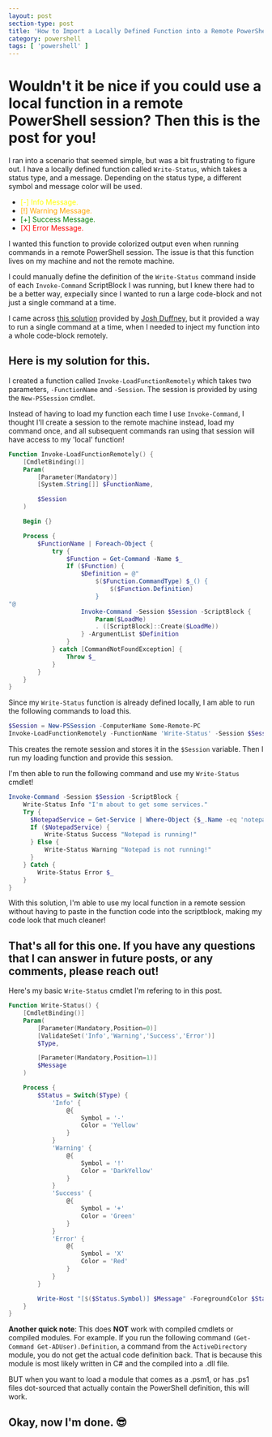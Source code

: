 ```yaml
---
layout: post
section-type: post
title: 'How to Import a Locally Defined Function into a Remote PowerShell Session'
category: powershell
tags: [ 'powershell' ]
---
```


# Wouldn't it be nice if you could use a local function in a remote PowerShell session? Then this is the post for you!

I ran into a scenario that seemed simple, but was a bit frustrating to figure out. I have a locally defined function called `Write-Status`, which takes a status type, and a message. Depending on the status type, a different symbol and message color will be used. 
<style>
r { color: Red}
o { color: Orange}
g { color: Green}
y { color: Yellow}
</style>
- <y>[-] Info Message.</y>
- <o>[!] Warning Message.</o>
- <g>[+] Success Message.</g>
- <r>[X] Error Message.</r>

I wanted this function to provide colorized output even when running commands in a remote PowerShell session. The issue is that this function lives on my machine and not the remote machine.

I could manually define the definition of the `Write-Status` command inside of each `Invoke-Command` ScriptBlock I was running, but I knew there had to be a better way, expecially since I wanted to run a large code-block and not just a single command at a time.

I came across [this solution](https://duffney.io/run-local-functions-remotely-in-powershell/) provided by [Josh Duffney](https://twitter.com/joshduffney), but it provided a way to run a single command at a time, when I needed to inject my function into a whole code-block remotely.

## Here is my solution for this.

I created a function called `Invoke-LoadFunctionRemotely` which takes two parameters, `-FunctionName` and `-Session`. The session is provided by using the `New-PSSession` cmdlet.

Instead of having to load my function each time I use `Invoke-Command`, I thought I'll create a session to the remote machine instead, load my command once, and all subsequent commands ran using that session will have access to my 'local' function!

```powershell
Function Invoke-LoadFunctionRemotely() {
    [CmdletBinding()]
    Param(
        [Parameter(Mandatory)]
        [System.String[]] $FunctionName,

        $Session
    )

    Begin {}

    Process {
        $FunctionName | Foreach-Object {
            try {
                $Function = Get-Command -Name $_
                If ($Function) {
                    $Definition = @"
                        $($Function.CommandType) $_() {
                            $($Function.Definition)
                        }
"@
                    Invoke-Command -Session $Session -ScriptBlock {
                        Param($LoadMe)
                        . ([ScriptBlock]::Create($LoadMe))
                    } -ArgumentList $Definition
                }
            } catch [CommandNotFoundException] {
                Throw $_
            }
        }
    }
}
```

Since my `Write-Status` function is already defined locally, I am able to run the following commands to load this.

```powershell
$Session = New-PSSession -ComputerName Some-Remote-PC
Invoke-LoadFunctionRemotely -FunctionName 'Write-Status' -Session $Session
```

This creates the remote session and stores it in the `$Session` variable. Then I run my loading function and provide this session.

I'm then able to run the following command and use my `Write-Status` cmdlet!

```powershell
Invoke-Command -Session $Session -ScriptBlock {
    Write-Status Info "I'm about to get some services."
    Try {
      $NotepadService = Get-Service | Where-Object {$_.Name -eq 'notepad'}
      If ($NotepadService) {
          Write-Status Success "Notepad is running!"
      } Else {
          Write-Status Warning "Notepad is not running!"
      }
    } Catch {
        Write-Status Error $_
    }
}
```

With this solution, I'm able to use my local function in a remote session without having to paste in the function code into the scriptblock, making my code look that much cleaner!

## That's all for this one. If you have any questions that I can answer in future posts, or any comments, please reach out!

Here's my basic `Write-Status` cmdlet I'm refering to in this post.

```powershell
Function Write-Status() {
    [CmdletBinding()]
    Param(
        [Parameter(Mandatory,Position=0)]
        [ValidateSet('Info','Warning','Success','Error')]
        $Type,

        [Parameter(Mandatory,Position=1)]
        $Message
    )

    Process {
        $Status = Switch($Type) {
            'Info' {
                @{
                    Symbol = '-'
                    Color = 'Yellow'
                }
            }
            'Warning' {
                @{
                    Symbol = '!'
                    Color = 'DarkYellow'
                }
            }
            'Success' {
                @{
                    Symbol = '+'
                    Color = 'Green'
                }
            }
            'Error' {
                @{
                    Symbol = 'X'
                    Color = 'Red'
                }
            }
        }

        Write-Host "[$($Status.Symbol)] $Message" -ForegroundColor $Status.Color
    }
}
```

**Another quick note**: This does **NOT** work with compiled cmdlets or compiled modules. For example. If you run the following command `(Get-Command Get-ADUser).Definition`, a command from the `ActiveDirectory` module, you do not get the actual code definition back. That is because this module is most likely written in C# and the compiled into a .dll file.

BUT when you want to load a module that comes as a .psm1, or has .ps1 files dot-sourced that actually contain the PowerShell definition, this will work.

## Okay, now I'm done. 😎
